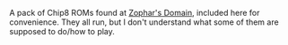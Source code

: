 A pack of Chip8 ROMs found at [Zophar's Domain](https://www.zophar.net/pdroms/chip8/chip-8-games-pack.html), included here for convenience. They all run, but I don't understand what some of them are supposed to do/how to play.
